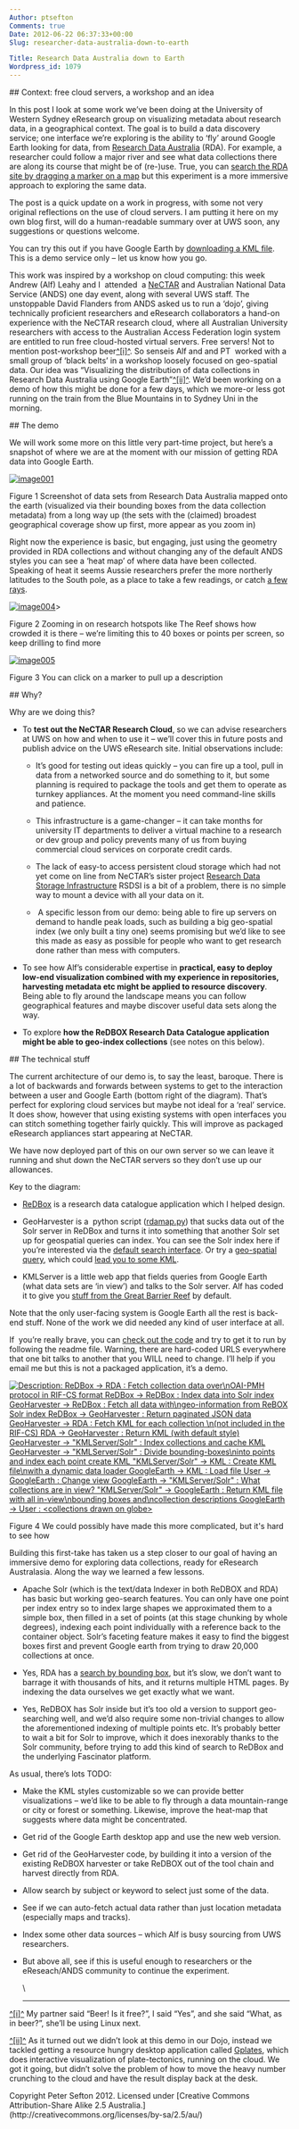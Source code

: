 ```yaml
---
Author: ptsefton
Comments: true
Date: 2012-06-22 06:37:33+00:00
Slug: researcher-data-australia-down-to-earth

Title: Research Data Australia down to Earth
Wordpress_id: 1079
---
```


<article itemscope="itemscope" itemtype="http://schema.org/ScholarlyArticle">
<section>
## Context: free cloud servers, a workshop and an idea

In this post I look at some work we’ve been doing at the University of
Western Sydney eResearch group on visualizing metadata about research
data, in a geographical context. The goal is to build a data discovery
service; one interface we’re exploring is the ability to ‘fly’ around
Google Earth looking for data, from [Research Data
Australia](http://services.ands.org.au/home/orca/rda/search) (RDA). For
example, a researcher could follow a major river and see what data
collections there are along its course that might be of (re-)use. True,
you can [search the RDA site by dragging a marker on a
map](http://services.ands.org.au/home/orca/rda/search#!/q=*%3A*/p=1/tab=All/n=-79.632238/e=167.042438/s=-64.643345/w=103.761188)
but this experiment is a more immersive approach to exploring the same
data.

The post is a quick update on a work in progress, with some not very
original reflections on the use of cloud servers. I am putting it here
on my own blog first, will do a human-readable summary over at UWS soon,
any suggestions or questions welcome.

You can try this out if you have Google Earth by [downloading a KML
file](http://eresearch.uws.edu.au/geo/rda.kml). This is a demo service
only – let us know how you go.

This work was inspired by a workshop on cloud computing: this week
Andrew (Alf) Leahy and I  attended  a
[NeCTAR](http://nectar.org.au/)<span
class="apple-converted-space"> </span>and Australian National Data
Service (ANDS) one day event, along with several UWS staff. The
unstoppable David Flanders from ANDS asked us to run a ‘dojo’, giving
technically proficient researchers and eResearch collaborators a hand-on
experience with the NeCTAR research cloud, where all Australian
University researchers with access to the Australian Access Federation
login system are entitled to run free cloud-hosted virtual servers. Free
servers! Not to mention post-workshop beer[^[i]^](#_edn1). So senseis
Alf and and PT  worked with a small group of ‘black belts’ in a workshop
loosely focused on geo-spatial data. Our idea was “Visualizing the
distribution of data collections in Research Data Australia using Google
Earth”[^[ii]^](#_edn2). We’d been working on a demo of how this might be
done for a few days, which we more-or less got running on the train from
the Blue Mountains in to Sydney Uni in the morning.

</section>
<section>
## The demo

We will work some more on this little very part-time project, but here’s
a snapshot of where we are at the moment with our mission of getting RDA
data into Google Earth.

[![](/wp-content/uploads/2012/06/image0011.png "image001")](/wp-content/uploads/2012/06/image0011.png)

Figure 1 Screenshot of data sets from Research Data Australia mapped
onto the earth (visualized via their bounding boxes from the data
collection metadata) from a long way up (the sets with the (claimed)
broadest geographical coverage show up first, more appear as you zoom
in)

Right now the experience is basic, but engaging, just using the geometry
provided in RDA collections and without changing any of the default ANDS
styles you can see a ‘heat map’ of where data have been collected.
Speaking of heat it seems Aussie researchers prefer the more northerly
latitudes to the South pole, as a place to take a few readings, or catch
[a few
rays](http://services.ands.org.au/home/orca/rda/view/?key=AODN%3A516811d7-cc5c-207a-e0440003ba8c79dd).

[![](/wp-content/uploads/2012/06/image004.jpg "image004")](/wp-content/uploads/2012/06/image004.jpg)\>

Figure 2 Zooming in on research hotspots like The Reef shows how crowded
it is there – we’re limiting this to 40 boxes or points per screen, so
keep drilling to find more

[![](/wp-content/uploads/2012/06/image005.png "image005")](/wp-content/uploads/2012/06/image005.png)

Figure 3 You can click on a marker to pull up a description

</section>
<section>
## Why?

Why are we doing this?

-   To **test out the NeCTAR Research Cloud**, so we can advise
    researchers at UWS on how and when to use it – we’ll cover this in
    future posts and publish advice on the UWS eResearch site. Initial
    observations include:

    -   It’s good for testing out ideas quickly – you can fire up a
        tool, pull in data from a networked source and do something to
        it, but some planning is required to package the tools and get
        them to operate as turnkey appliances. At the moment you need
        command-line skills and patience.

    -   This infrastructure is a game-changer – it can take months for
        university IT departments to deliver a virtual machine to a
        research or dev group and policy prevents many of us from buying
        commercial cloud services on corporate credit cards.

    -   The lack of easy-to access persistent cloud storage which had
        not yet come on line from NeCTAR’s sister project [Research Data
        Storage
        Infrastructure](http://www.google.com.au/url?sa=t&rct=j&q=&esrc=s&source=web&cd=1&ved=0CFcQFjAA&url=http%3A%2F%2Frdsi.uq.edu.au%2F&ei=ys_jT4foJ9HKmQXkrPSMCw&usg=AFQjCNEPdhhaRjWkTW91_E0p8v_nm24GzA&sig2=kasKimfJKr70JzioZSauKQ)
        RSDSI is a bit of a problem, there is no simple way to mount a
        device with all your data on it.

    -    A specific lesson from our demo: being able to fire up servers
        on demand to handle peak loads, such as building a big
        geo-spatial index (we only built a tiny one) seems promising but
        we’d like to see this made as easy as possible for people who
        want to get research done rather than mess with computers.

-   To see how Alf’s considerable expertise in **practical, easy to
    deploy low-end visualization combined with my experience in
    repositories, harvesting metadata etc might be applied to resource
    discovery**. Being able to fly around the landscape means you can
    follow geographical features and maybe discover useful data sets
    along the way.

-   To explore **how the ReDBOX Research Data Catalogue application
    might be able to geo-index collections** (see notes on this below).

</section>
<section>
## The technical stuff

The current architecture of our demo is, to say the least, baroque.
There is a lot of backwards and forwards between systems to get to the
interaction between a user and Google Earth (bottom right of the
diagram). That’s perfect for exploring cloud services but maybe not
ideal for a ‘real’ service. It does show, however that using existing
systems with open interfaces you can stitch something together fairly
quickly. This will improve as packaged eResearch appliances start
appearing at NeCTAR.

We have now deployed part of this on our own server so we can leave it
running and shut down the NeCTAR servers so they don’t use up our
allowances.

Key to the diagram:

-   [ReDBox](http://redboxresearchdata.com.au) is a research data
    catalogue application which I helped design.

-   GeoHarvester is a  python script
    ([rdamap.py](http://code.google.com/p/uws-eresearch/source/browse/trunk/geo/rdamap.py))
    that sucks data out of the Solr server in ReDBox and turns it into
    something that another Solr set up for geospatial queries can index.
    You can see the Solr index here if you’re interested via the
    [default search interface](http://eresearch.uws.edu.au/solr/admin/).
    Or try a [geo-spatial
    query](http://eresearch.uws.edu.au/solr/select?wt=json&indent=true&fl=id%20container&q=*:*&fq=%7b!geofilt%20pt=-35,151%20sfield=store%20d=100%7d&facet=true&facet.field=container),
    which could [lead you to some
    KML](http://eresearch.uws.edu.au/solr/select?q=id:0528213d31aec0e88fa7377bfed125dc).

-   KMLServer is a little web app that fields queries from Google Earth
    (what data sets are ‘in view’) and talks to the Solr server. Alf has
    coded it to give you [stuff from the Great Barrier
    Reef](http://eresearch.uws.edu.au/kmlgeo/) by default.

Note that the only user-facing system is Google Earth all the rest is
back-end stuff. None of the work we did needed any kind of user
interface at all.

If  you’re really brave, you can [check out the
code](https://code.google.com/p/uws-eresearch/source/browse/#svn%2Ftrunk%2Fgeo)
and try to get it to run by following the readme file. Warning, there
are hard-coded URLS everywhere that one bit talks to another that you
WILL need to change. I’ll help if you email me but this is not a
packaged application, it’s a demo.

[![Description: ReDBox -\> RDA : Fetch collection data over\\nOAI-PMH
protocol in RIF-CS format ReDBox -\> ReDBox : Index data into Solr index
GeoHarvester -\> ReDBox : Fetch all data with\\ngeo-information from
ReBOX Solr index ReDBox -\> GeoHarvester : Return paginated JSON data
GeoHarvester -\> RDA : Fetch KML for each collection \\n(not included in
the RIF-CS) RDA -\> GeoHarvester : Return KML (with default style)
GeoHarvester -\> "KMLServer/Solr" : Index collections and cache KML
GeoHarvester -\> "KMLServer/Solr" : Divide bounding-boxes\\ninto points
and index each point create KML "KMLServer/Solr" -\> KML : Create KML
file\\nwith a dynamic data loader GoogleEarth -\> KML : Load file
User -\> GoogleEarth : Change view GoogleEarth -\> "KMLServer/Solr" :
What collections are in view? "KMLServer/Solr" -\> GoogleEarth : Return
KML file with all in-view\\nbounding boxes and\\ncollection descriptions
GoogleEarth -\> User : \<collections drawn on
globe\>](/wp-content/uploads/2012/06/image007.png "image007")](/wp-content/uploads/2012/06/image007.png)

Figure 4 We could possibly have made this more complicated, but it's
hard to see how

Building this first-take has taken us a step closer to our goal of
having an immersive demo for exploring data collections, ready for
eResearch Australasia. Along the way we learned a few lessons.

-   Apache Solr (which is the text/data Indexer in both ReDBOX and RDA)
    has basic but working geo-search features. You can only have one
    point per index entry so to index large shapes we approximated them
    to a simple box, then filled in a set of points (at this stage
    chunking by whole degrees), indexing each point individually with a
    reference back to the container object. Solr’s faceting feature
    makes it easy to find the biggest boxes first and prevent Google
    earth from trying to draw 20,000 collections at once.

-   Yes, RDA has a [search by bounding
    box](http://services.ands.org.au/home/orca/rda/search#!/q=*%3A*/p=1/tab=All/n=-33/e=152/s=-35/w=150),
    but it’s slow, we don’t want to barrage it with thousands of hits,
    and it returns multiple HTML pages. By indexing the data ourselves
    we get exactly what we want.

-   Yes, ReDBOX has Solr inside but it’s too old a version to support
    geo-searching well, and we’d also require some non-trivial changes
    to allow the aforementioned indexing of multiple points etc. It’s
    probably better to wait a bit for Solr to improve, which it does
    inexorably thanks to the Solr community, before trying to add this
    kind of search to ReDBox and the underlying Fascinator platform.

As usual, there’s lots TODO:

-   Make the KML styles customizable so we can provide better
    visualizations – we’d like to be able to fly through a data
    mountain-range or city or forest or something. Likewise, improve the
    heat-map that suggests where data might be concentrated.

-   Get rid of the Google Earth desktop app and use the new web version.

-   Get rid of the GeoHarvester code, by building it into a version of
    the existing ReDBOX harvester or take ReDBOX out of the tool chain
    and harvest directly from RDA.

-   Allow search by subject or keyword to select just some of the data.

-   See if we can auto-fetch actual data rather than just location
    metadata (especially maps and tracks).

-   Index some other data sources – which Alf is busy sourcing from UWS
    researchers.

-   But above all, see if this is useful enough to researchers or the
    eReseach/ANDS community to continue the experiment.

    \

    ------------------------------------------------------------------------

[^[i]^](#_ednref1) My partner said “Beer! Is it free?”, I said “Yes”,
and she said “What, as in beer?”, she’ll be using Linux next.

[^[ii]^](#_ednref2) As it turned out we didn’t look at this demo in our
Dojo, instead we tackled getting a resource hungry desktop application
called [Gplates](http://gplates.org), which does interactive
visualization of plate-tectonics, running on the cloud. We got it going,
but didn’t solve the problem of how to move the heavy number crunching
to the cloud and have the result display back at the desk.

</section>
Copyright Peter Sefton 2012. Licensed under [Creative Commons
Attribution-Share Alike 2.5
Australia.](http://creativecommons.org/licenses/by-sa/2.5/au/)

</article>

